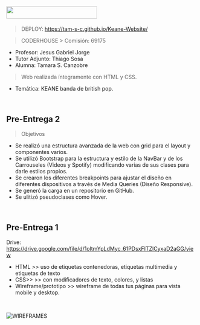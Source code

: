 <h1><img src="https://img.shields.io/badge/CURSO-DESARROLLO WEB-32286E?logo=null&logoColor=black&style=flat" width="240" height="32"/></h1>

> DEPLOY: https://tam-s-c.github.io/Keane-Website/

> CODERHOUSE > Comisión: 69175

* Profesor: Jesus Gabriel Jorge
* Tutor Adjunto: Thiago Sosa
* Alumna: Tamara S. Canzobre

> Web realizada íntegramente con HTML y CSS.

* Temática: KEANE banda de british pop.


<br>
<h2>Pre-Entrega 2</h2>

> Objetivos
- Se realizó una estructura avanzada de la web con grid para el layout y componentes varios.
- Se utilizó Bootstrap para la estructura y estilo de la NavBar y de los Carrouseles (Videos y Spotify) modificando varias de sus clases para darle estilos propios.
- Se crearon los diferentes breakpoints para ajustar el diseño en diferentes dispositivos a través de Media Queries (Diseño Responsive).
- Se generó la carga en un repositorio en GitHub.
- Se ulitizó pseudoclases como Hover.


<br>
<h2>Pre-Entrega 1</h2>

Drive: https://drive.google.com/file/d/1oltmYpLdMyc_61PDsxFITZlCyxaD2aGG/view

* HTML >> uso de etiquetas contenedoras, etiquetas multimedia y etiquetas de texto
* CSS>> >> con modificadores de texto, colores, y listas
* Wireframe/prototipo >> wireframe de todas tus páginas para vista mobile y desktop.

<br>

![WIREFRAMES](https://i.postimg.cc/y85n6FCX/Wireframe-Keane-Tam-SC.png)




